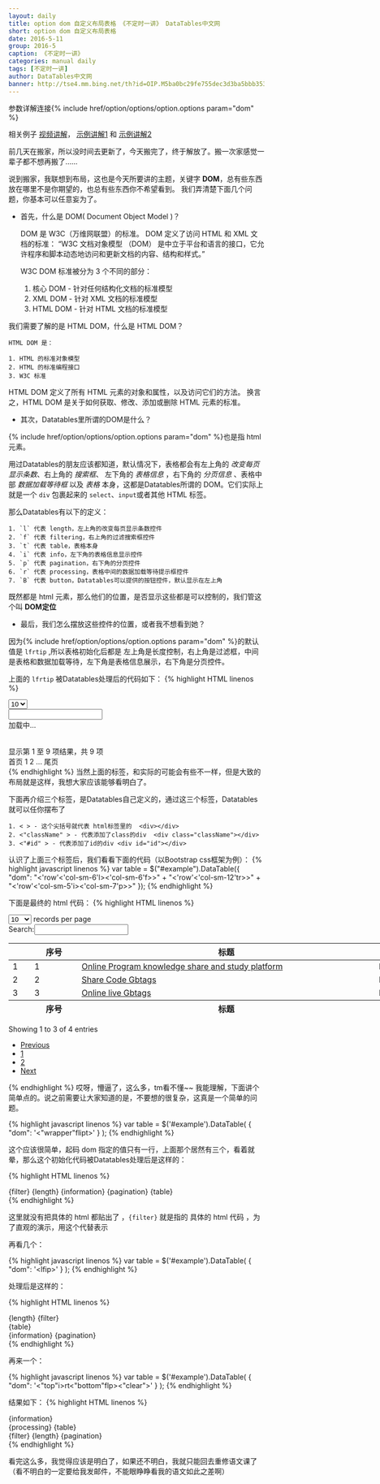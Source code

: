 ```yaml
---
layout: daily
title: option dom 自定义布局表格 《不定时一讲》 DataTables中文网
short: option dom 自定义布局表格
date: 2016-5-11
group: 2016-5
caption: 《不定时一讲》
categories: manual daily
tags: [不定时一讲]
author: DataTables中文网
banner: http://tse4.mm.bing.net/th?id=OIP.M5ba0bc29fe755dec3d3ba5bbb35380f0o0&w=179&h=141&c=7&rs=1&qlt=90&o=4&pid=1.1
---
```

参数详解连接{% include href/option/options/option.options param="dom" %}

相关例子 [视频讲解]({{site.url}}/example/vedio/season1/dom/)，
[示例讲解1]({{site.url}}/example/basic_init/dom.html) 和
[示例讲解2]({{site.url}}/example/advanced_init/dom_toolbar.html)

前几天在搬家，所以没时间去更新了，今天搬完了，终于解放了。搬一次家感觉一辈子都不想再搬了……
<!--more-->

说到搬家，我联想到布局，这也是今天所要讲的主题，关键字 **DOM**，总有些东西放在哪里不是你期望的，也总有些东西你不希望看到。
我们弄清楚下面几个问题，你基本可以任意妄为了。

+ 首先，什么是 DOM( Document Object Model )？

    DOM 是 W3C（万维网联盟）的标准。
    DOM 定义了访问 HTML 和 XML 文档的标准：
    “W3C 文档对象模型 （DOM） 是中立于平台和语言的接口，它允许程序和脚本动态地访问和更新文档的内容、结构和样式。”

    W3C DOM 标准被分为 3 个不同的部分：

    1. 核心 DOM - 针对任何结构化文档的标准模型
    2. XML DOM - 针对 XML 文档的标准模型
    3. HTML DOM - 针对 HTML 文档的标准模型

我们需要了解的是 HTML DOM，什么是 HTML DOM？

    HTML DOM 是：

    1. HTML 的标准对象模型
    2. HTML 的标准编程接口
    3. W3C 标准

HTML DOM 定义了所有 HTML 元素的对象和属性，以及访问它们的方法。
换言之，HTML DOM 是关于如何获取、修改、添加或删除 HTML 元素的标准。

+ 其次，Datatables里所谓的DOM是什么？

{% include href/option/options/option.options param="dom" %}也是指 html 元素。

用过Datatables的朋友应该都知道，默认情况下，表格都会有左上角的 *改变每页显示条数*、右上角的 *搜索框*、
左下角的 *表格信息* ，右下角的 *分页信息* 、表格中部 *数据加载等待框* 以及 *表格* 本身，这都是Datatables所谓的
DOM。它们实际上就是一个 `div` 包裹起来的 `select`、`input`或者其他 HTML 标签。

那么Datatables有以下的定义：

    1. `l` 代表 length，左上角的改变每页显示条数控件
    2. `f` 代表 filtering，右上角的过滤搜索框控件
    3. `t` 代表 table，表格本身
    4. `i` 代表 info，左下角的表格信息显示控件
    5. `p` 代表 pagination，右下角的分页控件
    6. `r` 代表 processing，表格中间的数据加载等待提示框控件
    7. `B` 代表 button，Datatables可以提供的按钮控件，默认显示在左上角

既然都是 html 元素，那么他们的位置，是否显示这些都是可以控制的，我们管这个叫 **DOM定位**

+ 最后，我们怎么摆放这些控件的位置，或者我不想看到她？

因为{% include href/option/options/option.options param="dom" %}的默认值是 `lfrtip` ,所以表格初始化后都是
左上角是长度控制，右上角是过滤框，中间是表格和数据加载等待，左下角是表格信息展示，右下角是分页控件。

上面的 `lfrtip` 被Datatables处理后的代码如下：
{% highlight HTML linenos %}
<!-- 我是显示在左上角的，控制每页显示数据的条数 -->
<div>
    <select>
        <option>10</option>
    </select>
</div>

<!-- 我是显示在右上角的，可以过滤数据的输入框 -->
<div>
    <input type="text">
</div>

<!-- 我是等待加载提示，默认是不可以看到的哦 -->
<div><span>加载中...</span></div>

<!-- 我就是表格啊，在中间，最重要的位置 -->
<div>
    <table></table>
</div>

<!-- 我显示在左下角，用来告诉大家表格的信息 -->
<div>
    显示第 1 至 9 项结果，共 9 项
</div>

<!-- 我显示在右下角，用来控制表格的分页 -->
<div>
    <a>首页</a>
    <a>1</a>
    <a>2</a>
    <a>...</a>
    <a>尾页</a>
</div>
{% endhighlight %}
当然上面的标签，和实际的可能会有些不一样，但是大致的布局就是这样，我想大家应该能够看明白了。

下面再介绍三个标签，是Datatables自己定义的，通过这三个标签，Datatables就可以任你摆布了

    1. < > - 这个尖括号就代表 html标签里的  <div></div>
    2. <"className" > - 代表添加了class的div  <div class="className"></div>
    3. <"#id" > - 代表添加了id的div <div id="id"></div>

认识了上面三个标签后，我们看看下面的代码（以Bootstrap css框架为例）：
{% highlight javascript linenos %}
    var table = $("#example").DataTable({
        "dom": "<'row'<'col-sm-6'l><'col-sm-6'f>>" +
                  "<'row'<'col-sm-12'tr>>" +
                  "<'row'<'col-sm-5'i><'col-sm-7'p>>"
    });
{% endhighlight %}

下面是最终的 html 代码：
{% highlight HTML linenos %}
 <div id="example_wrapper" class="dataTables_wrapper form-inline">
     <div class="row">
         <div class="col-sm-6">
             <div class="dataTables_length" id="example_length">
                 <label><select name="example_length" aria-controls="example" class="form-control input-sm">
                     <option value="10">10</option>
                     <option value="25">25</option>
                     <option value="50">50</option>
                     <option value="100">100</option>
                 </select> records per page</label>
             </div>
         </div>
         <div class="col-sm-6">
             <div id="example_filter" class="dataTables_filter">
                 <label>Search:<input type="search" class="form-control input-sm" placeholder=""
                                      aria-controls="example"/></label>
             </div>
         </div>
     </div>
     <div class="row">
         <div class="col-sm-12">
             <table id="example" class="table table-striped table-bordered dataTable" role="grid"
                    aria-describedby="example_info" style="width: 1304px;">
                 <thead>
                 <tr role="row">
                     <th class="sorting_asc" tabindex="0" aria-controls="example" rowspan="1" colspan="1"
                         aria-label=": activate to sort column descending" aria-sort="ascending"
                         style="width: 27px;"></th>
                     <th class="sorting" tabindex="0" aria-controls="example" rowspan="1" colspan="1"
                         aria-label="序号: activate to sort column ascending" style="width: 77px;">序号
                     </th>
                     <th class="sorting" tabindex="0" aria-controls="example" rowspan="1" colspan="1"
                         aria-label="标题: activate to sort column ascending" style="width: 570px;">标题
                     </th>
                     <th class="sorting" tabindex="0" aria-controls="example" rowspan="1" colspan="1"
                         aria-label="连接: activate to sort column ascending" style="width: 481px;">连接
                     </th>
                 </tr>
                 </thead>
                 <tbody>
                 <tr role="row" class="odd">
                     <td class="sorting_1">1</td>
                     <td>1</td>
                     <td><a href="Online Program knowledge share and study platform" target="_blank">Online Program
                         knowledge share and study platform</a></td>
                     <td>http://www.gbtags.com/gb/index.htm</td>
                 </tr>
                 <tr role="row" class="even">
                     <td class="sorting_1">2</td>
                     <td>2</td>
                     <td><a href="Share Code Gbtags" target="_blank">Share Code Gbtags</a></td>
                     <td>http://www.gbtags.com/gb/listcodereplay.htm</td>
                 </tr>
                 <tr role="row" class="odd">
                     <td class="sorting_1">3</td>
                     <td>3</td>
                     <td><a href="Online live Gbtags" target="_blank">Online live Gbtags</a></td>
                     <td>http://www.gbtags.com/gb/gbliveclass.htm</td>
                 </tr>
                 </tbody>
                 <tfoot>
                 <tr>
                     <th rowspan="1" colspan="1"></th>
                     <th rowspan="1" colspan="1">序号</th>
                     <th rowspan="1" colspan="1">标题</th>
                     <th rowspan="1" colspan="1">连接</th>
                 </tr>
                 </tfoot>
             </table>
         </div>
     </div>
     <div class="row">
         <div class="col-sm-5">
             <div class="dataTables_info" id="example_info" role="status" aria-live="polite">
                 Showing 1 to 3 of 4 entries
             </div>
         </div>
         <div class="col-sm-7">
             <div class="dataTables_paginate paging_simple_numbers" id="example_paginate">
                 <ul class="pagination">
                     <li class="paginate_button previous disabled" aria-controls="example" tabindex="0"
                         id="example_previous"><a href="#">Previous</a></li>
                     <li class="paginate_button active" aria-controls="example" tabindex="0"><a href="#">1</a></li>
                     <li class="paginate_button " aria-controls="example" tabindex="0"><a href="#">2</a></li>
                     <li class="paginate_button next" aria-controls="example" tabindex="0" id="example_next"><a
                             href="#">Next</a></li>
                 </ul>
             </div>
         </div>
     </div>
 </div>
{% endhighlight %}
哎呀，懵逼了，这么多，tm看不懂~~
我能理解，下面讲个简单点的。说之前需要让大家知道的是，不要想的很复杂，这真是一个简单的问题。

{% highlight javascript linenos %}
   var table = $('#example').DataTable( {
     "dom": '<"wrapper"flipt>'
   } );
{% endhighlight %}

这个应该很简单，起码 dom 指定的值只有一行，上面那个居然有三个，看着就晕，那么这个初始化代码被Datatables处理后是这样的：

{% highlight HTML linenos %}
  <div class="wrapper">
      {filter}
      {length}
      {information}
      {pagination}
      {table}
    </div>
{% endhighlight %}

这里就没有把具体的 html 都贴出了 ，`{filter}` 就是指的 具体的 html 代码 ，为了直观的演示，用这个代替表示

再看几个：

{% highlight javascript linenos %}
   var table = $('#example').DataTable( {
     "dom": '<lf<t>ip>'
   } );
{% endhighlight %}

处理后是这样的：

{% highlight HTML linenos %}
 <div>
      {length}
      {filter}
      <div>
        {table}
      </div>
      {information}
      {pagination}
 </div>
{% endhighlight %}

再来一个：

{% highlight javascript linenos %}
    var table = $('#example').DataTable( {
      "dom": '<"top"i>rt<"bottom"flp><"clear">'
    } );
{% endhighlight %}

结果如下：
{% highlight HTML linenos %}
  <div class="top">
      {information}
    </div>
    {processing}
    {table}
    <div class="bottom">
      {filter}
      {length}
      {pagination}
    </div>
    <div class="clear"></div>
{% endhighlight %}

看完这么多，我觉得应该是明白了，如果还不明白，我就只能回去重修语文课了（看不明白的一定要给我发邮件，不能眼睁睁看我的语文如此之差啊）

